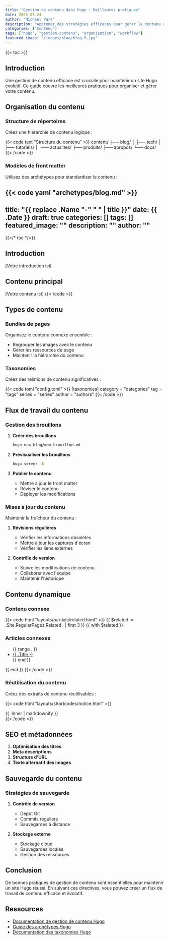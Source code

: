 ```yaml
---
title: "Gestion de contenu dans Hugo : Meilleures pratiques"
date: 2023-07-24
author: "Michael Park"
description: "Apprenez des stratégies efficaces pour gérer le contenu dans Hugo, de l'organisation de votre structure de contenu à la mise en œuvre de taxonomies et à la création de relations de contenu dynamiques."
categories: ["Contenu"]
tags: ["hugo", "gestion-contenu", "organisation", "workflow"]
featured_image: "/images/blog/blog-5.jpg"
---
```


{{< toc >}}

## Introduction

Une gestion de contenu efficace est cruciale pour maintenir un site Hugo évolutif. Ce guide couvre les meilleures pratiques pour organiser et gérer votre contenu.

## Organisation du contenu

### Structure de répertoires

Créez une hiérarchie de contenu logique :

{{< code text "Structure du contenu" >}}
content/
├── blog/
│   ├── tech/
│   ├── tutoriels/
│   └── actualites/
├── produits/
├── apropos/
└── docs/
{{< /code >}}

### Modèles de front matter

Utilisez des archétypes pour standardiser le contenu :

{{< code yaml "archetypes/blog.md" >}}
---
title: "{{ replace .Name "-" " " | title }}"
date: {{ .Date }}
draft: true
categories: []
tags: []
featured_image: ""
description: ""
author: ""
---

{{</* toc */>}}

## Introduction

[Votre introduction ici]

## Contenu principal

[Votre contenu ici]
{{< /code >}}

## Types de contenu

### Bundles de pages

Organisez le contenu connexe ensemble :
- Regrouper les images avec le contenu
- Gérer les ressources de page
- Maintenir la hiérarchie du contenu

### Taxonomies

Créez des relations de contenu significatives :

{{< code toml "config.toml" >}}
[taxonomies]
  category = "categories"
  tag = "tags"
  series = "series"
  author = "authors"
{{< /code >}}

## Flux de travail du contenu

### Gestion des brouillons

1. **Créer des brouillons**
   ```bash
   hugo new blog/mon-brouillon.md
   ```

2. **Prévisualiser les brouillons**
   ```bash
   hugo server -D
   ```

3. **Publier le contenu**
   - Mettre à jour le front matter
   - Réviser le contenu
   - Déployer les modifications

### Mises à jour du contenu

Maintenir la fraîcheur du contenu :

1. **Révisions régulières**
   - Vérifier les informations obsolètes
   - Mettre à jour les captures d'écran
   - Vérifier les liens externes

2. **Contrôle de version**
   - Suivre les modifications de contenu
   - Collaborer avec l'équipe
   - Maintenir l'historique

## Contenu dynamique

### Contenu connexe

{{< code html "layouts/partials/related.html" >}}
{{ $related := .Site.RegularPages.Related . | first 3 }}
{{ with $related }}
  <h3>Articles connexes</h3>
  <ul>
    {{ range . }}
      <li><a href="{{ .RelPermalink }}">{{ .Title }}</a></li>
    {{ end }}
  </ul>
{{ end }}
{{< /code >}}

### Réutilisation du contenu

Créez des extraits de contenu réutilisables :

{{< code html "layouts/shortcodes/notice.html" >}}
<div class="notice notice-{{ .Get 0 }}">
  {{ .Inner | markdownify }}
</div>
{{< /code >}}

## SEO et métadonnées

1. **Optimisation des titres**
2. **Meta descriptions**
3. **Structure d'URL**
4. **Texte alternatif des images**

## Sauvegarde du contenu

### Stratégies de sauvegarde

1. **Contrôle de version**
   - Dépôt Git
   - Commits réguliers
   - Sauvegardes à distance

2. **Stockage externe**
   - Stockage cloud
   - Sauvegardes locales
   - Gestion des ressources

## Conclusion

De bonnes pratiques de gestion de contenu sont essentielles pour maintenir un site Hugo réussi. En suivant ces directives, vous pouvez créer un flux de travail de contenu efficace et évolutif.

## Ressources

- [Documentation de gestion de contenu Hugo](https://gohugo.io/content-management/)
- [Guide des archétypes Hugo](https://gohugo.io/content-management/archetypes/)
- [Documentation des taxonomies Hugo](https://gohugo.io/content-management/taxonomies/)
